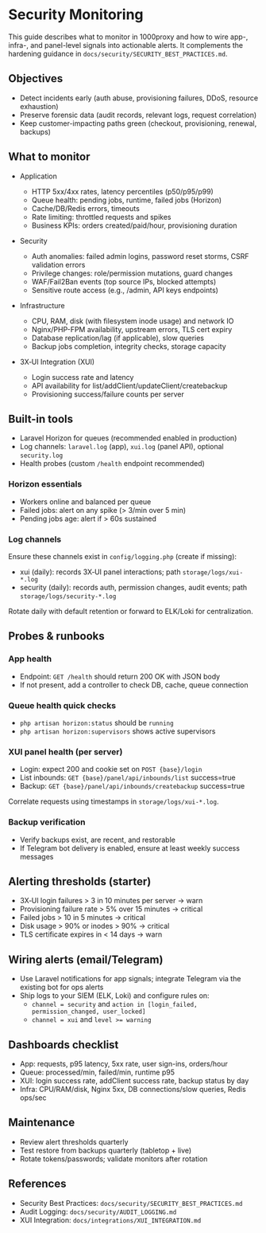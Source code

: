 # Security Monitoring

This guide describes what to monitor in 1000proxy and how to wire app-, infra-, and panel-level signals into actionable alerts. It complements the hardening guidance in `docs/security/SECURITY_BEST_PRACTICES.md`.

## Objectives

- Detect incidents early (auth abuse, provisioning failures, DDoS, resource exhaustion)
- Preserve forensic data (audit records, relevant logs, request correlation)
- Keep customer-impacting paths green (checkout, provisioning, renewal, backups)

## What to monitor

- Application
  - HTTP 5xx/4xx rates, latency percentiles (p50/p95/p99)
  - Queue health: pending jobs, runtime, failed jobs (Horizon)
  - Cache/DB/Redis errors, timeouts
  - Rate limiting: throttled requests and spikes
  - Business KPIs: orders created/paid/hour, provisioning duration

- Security
  - Auth anomalies: failed admin logins, password reset storms, CSRF validation errors
  - Privilege changes: role/permission mutations, guard changes
  - WAF/Fail2Ban events (top source IPs, blocked attempts)
  - Sensitive route access (e.g., /admin, API keys endpoints)

- Infrastructure
  - CPU, RAM, disk (with filesystem inode usage) and network IO
  - Nginx/PHP-FPM availability, upstream errors, TLS cert expiry
  - Database replication/lag (if applicable), slow queries
  - Backup jobs completion, integrity checks, storage capacity

- 3X‑UI Integration (XUI)
  - Login success rate and latency
  - API availability for list/addClient/updateClient/createbackup
  - Provisioning success/failure counts per server

## Built-in tools

- Laravel Horizon for queues (recommended enabled in production)
- Log channels: `laravel.log` (app), `xui.log` (panel API), optional `security.log`
- Health probes (custom `/health` endpoint recommended)

### Horizon essentials

- Workers online and balanced per queue
- Failed jobs: alert on any spike (> 3/min over 5 min)
- Pending jobs age: alert if > 60s sustained

### Log channels

Ensure these channels exist in `config/logging.php` (create if missing):

- xui (daily): records 3X‑UI panel interactions; path `storage/logs/xui-*.log`
- security (daily): records auth, permission changes, audit events; path `storage/logs/security-*.log`

Rotate daily with default retention or forward to ELK/Loki for centralization.

## Probes & runbooks

### App health

- Endpoint: `GET /health` should return 200 OK with JSON body
- If not present, add a controller to check DB, cache, queue connection

### Queue health quick checks

- `php artisan horizon:status` should be `running`
- `php artisan horizon:supervisors` shows active supervisors

### XUI panel health (per server)

- Login: expect 200 and cookie set on `POST {base}/login`
- List inbounds: `GET {base}/panel/api/inbounds/list` success=true
- Backup: `GET {base}/panel/api/inbounds/createbackup` success=true

Correlate requests using timestamps in `storage/logs/xui-*.log`.

### Backup verification

- Verify backups exist, are recent, and restorable
- If Telegram bot delivery is enabled, ensure at least weekly success messages

## Alerting thresholds (starter)

- 3X‑UI login failures > 3 in 10 minutes per server → warn
- Provisioning failure rate > 5% over 15 minutes → critical
- Failed jobs > 10 in 5 minutes → critical
- Disk usage > 90% or inodes > 90% → critical
- TLS certificate expires in < 14 days → warn

## Wiring alerts (email/Telegram)

- Use Laravel notifications for app signals; integrate Telegram via the existing bot for ops alerts
- Ship logs to your SIEM (ELK, Loki) and configure rules on:
  - `channel = security` and `action in [login_failed, permission_changed, user_locked]`
  - `channel = xui` and `level >= warning`

## Dashboards checklist

- App: requests, p95 latency, 5xx rate, user sign-ins, orders/hour
- Queue: processed/min, failed/min, runtime p95
- XUI: login success rate, addClient success rate, backup status by day
- Infra: CPU/RAM/disk, Nginx 5xx, DB connections/slow queries, Redis ops/sec

## Maintenance

- Review alert thresholds quarterly
- Test restore from backups quarterly (tabletop + live)
- Rotate tokens/passwords; validate monitors after rotation

## References

- Security Best Practices: `docs/security/SECURITY_BEST_PRACTICES.md`
- Audit Logging: `docs/security/AUDIT_LOGGING.md`
- XUI Integration: `docs/integrations/XUI_INTEGRATION.md`
